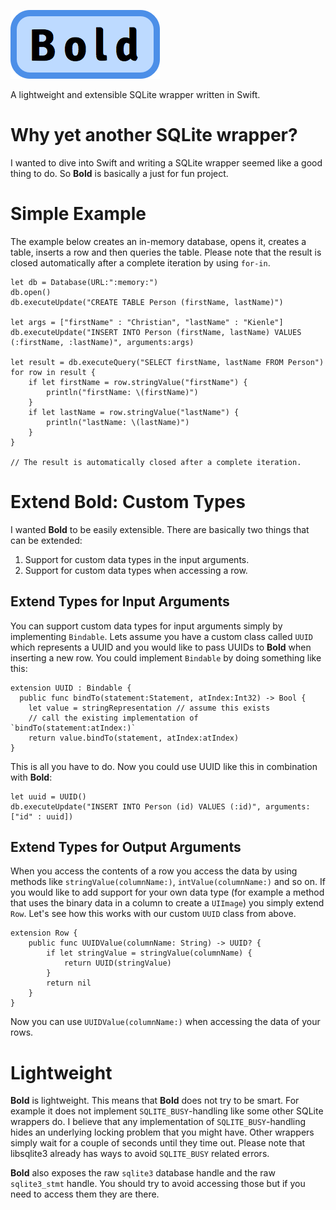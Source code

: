 ![Alt text](/GFX/logo.png?raw=true "Bold Logo")

A lightweight and extensible SQLite wrapper written in Swift.  


# Why yet another SQLite wrapper?
I wanted to dive into Swift and writing a SQLite wrapper seemed like a good thing to do. So **Bold** is basically a just for fun project. 


# Simple Example
The example below creates an in-memory database, opens it, creates a table, inserts a row and then queries the table. Please note that the result is closed automatically after a complete iteration by using `for-in`.

    let db = Database(URL:":memory:")
    db.open()
    db.executeUpdate("CREATE TABLE Person (firstName, lastName)")
    
    let args = ["firstName" : "Christian", "lastName" : "Kienle"]
    db.executeUpdate("INSERT INTO Person (firstName, lastName) VALUES (:firstName, :lastName)", arguments:args)
    
    let result = db.executeQuery("SELECT firstName, lastName FROM Person")
    for row in result {
    	if let firstName = row.stringValue("firstName") {
    		println("firstName: \(firstName)")
    	}
    	if let lastName = row.stringValue("lastName") {
    		println("lastName: \(lastName)")
    	}
    }
    
    // The result is automatically closed after a complete iteration.

# Extend Bold: Custom Types
I wanted **Bold** to be easily extensible. There are basically two things that can be extended:

1. Support for custom data types in the input arguments.
2. Support for custom data types when accessing a row.

## Extend Types for Input Arguments
You can support custom data types for input arguments simply by implementing `Bindable`. Lets assume you have a custom class called `UUID` which represents a UUID and you would like to pass UUIDs to **Bold** when inserting a new row. You could implement `Bindable` by doing something like this:

    extension UUID : Bindable {
      public func bindTo(statement:Statement, atIndex:Int32) -> Bool {
  	    let value = stringRepresentation // assume this exists
  	    // call the existing implementation of `bindTo(statement:atIndex:)`
  	    return value.bindTo(statement, atIndex:atIndex)
    }
    
This is all you have to do. Now you could use UUID like this in combination with **Bold**:

	let uuid = UUID()
    db.executeUpdate("INSERT INTO Person (id) VALUES (:id)", arguments:["id" : uuid])
    
## Extend Types for Output Arguments
When you access the contents of a row you access the data by using methods like `stringValue(columnName:)`, `intValue(columnName:)` and so on. If you would like to add support for your own data type (for example a method that uses the binary data in a column to create a `UIImage`) you simply extend `Row`. Let's see how this works with our custom `UUID` class from above.

    extension Row {
        public func UUIDValue(columnName: String) -> UUID? {
        	if let stringValue = stringValue(columnName) {
        		return UUID(stringValue)
        	}
        	return nil
        } 
    }
    
Now you can use `UUIDValue(columnName:)` when accessing the data of your rows.

# Lightweight
**Bold** is lightweight. This means that **Bold** does not try to be smart. For example it does not implement `SQLITE_BUSY`-handling like some other SQLite wrappers do. I believe that any implementation of `SQLITE_BUSY`-handling hides an underlying locking problem that you might have. Other wrappers simply wait for a couple of seconds until they time out. Please note that libsqlite3 already has ways to avoid `SQLITE_BUSY` related errors.

**Bold** also exposes the raw `sqlite3` database handle and the raw `sqlite3_stmt` handle. You should try to avoid accessing those but if you need to access them they are there.